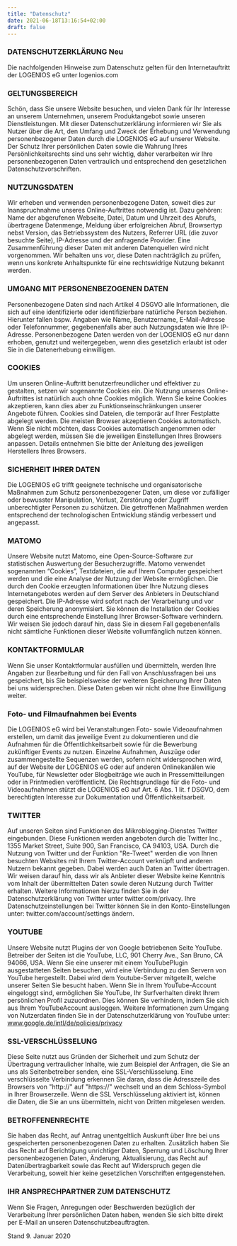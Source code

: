 ```yaml
---
title: "Datenschutz"
date: 2021-06-18T13:16:54+02:00
draft: false
---
```

 
### DATENSCHUTZERKLÄRUNG Neu
Die nachfolgenden Hinweise zum Datenschutz gelten für den Internetauftritt der LOGENIOS eG unter logenios.com

### GELTUNGSBEREICH
Schön, dass Sie unsere Website besuchen, und vielen Dank für Ihr Interesse an unserem Unternehmen, unserem Produktangebot sowie unseren Dienstleistungen.
Mit dieser Datenschutzerklärung informieren wir Sie als Nutzer über die Art, den Umfang und Zweck der Erhebung und Verwendung personenbezogener Daten durch die LOGENIOS eG auf unserer Website.
Der Schutz Ihrer persönlichen Daten sowie die Wahrung Ihres Persönlichkeitsrechts sind uns sehr wichtig, daher verarbeiten wir Ihre personenbezogenen Daten vertraulich und entsprechend den gesetzlichen Datenschutzvorschriften.

### NUTZUNGSDATEN
Wir erheben und verwenden personenbezogene Daten, soweit dies zur Inanspruchnahme unseres Online-Auftrittes notwendig ist. Dazu gehören: Name der abgerufenen Webseite, Datei, Datum und Uhrzeit des Abrufs, übertragene Datenmenge, Meldung über erfolgreichen Abruf, Browsertyp nebst Version, das Betriebssystem des Nutzers, Referrer URL (die zuvor besuchte Seite), IP-Adresse und der anfragende Provider.
Eine Zusammenführung dieser Daten mit anderen Datenquellen wird nicht vorgenommen. Wir behalten uns vor, diese Daten nachträglich zu prüfen, wenn uns konkrete Anhaltspunkte für eine rechtswidrige Nutzung bekannt werden.

### UMGANG MIT PERSONENBEZOGENEN DATEN
Personenbezogene Daten sind nach Artikel 4 DSGVO alle Informationen, die sich auf eine identifizierte oder identifizierbare natürliche Person beziehen. Hierunter fallen bspw. Angaben wie Name, Benutzername, E-Mail-Adresse oder Telefonnummer, gegebenenfalls aber auch Nutzungsdaten wie Ihre IP-Adresse.
Personenbezogene Daten werden von der LOGENIOS eG nur dann erhoben, genutzt und weitergegeben, wenn dies gesetzlich erlaubt ist oder Sie in die Datenerhebung einwilligen.

### COOKIES
Um unseren Online-Auftritt benutzerfreundlicher und effektiver zu gestalten, setzen wir sogenannte Cookies ein. Die Nutzung unseres Online-Auftrittes ist natürlich auch ohne Cookies möglich. Wenn Sie keine Cookies akzeptieren, kann dies aber zu Funktionseinschränkungen unserer Angebote führen.
Cookies sind Dateien, die temporär auf Ihrer Festplatte abgelegt werden. Die meisten Browser akzeptieren Cookies automatisch. Wenn Sie nicht möchten, dass Cookies automatisch angenommen oder abgelegt werden, müssen Sie die jeweiligen Einstellungen Ihres Browsers anpassen. Details entnehmen Sie bitte der Anleitung des jeweiligen Herstellers Ihres Browsers.

### SICHERHEIT IHRER DATEN
Die LOGENIOS eG trifft geeignete technische und organisatorische Maßnahmen zum Schutz personenbezogener Daten, um diese vor zufälliger oder bewusster Manipulation, Verlust, Zerstörung oder Zugriff unberechtigter Personen zu schützen. Die getroffenen Maßnahmen werden entsprechend der technologischen Entwicklung ständig verbessert und angepasst.

### MATOMO
Unsere Website nutzt Matomo, eine Open-Source-Software zur statistischen Auswertung der Besucherzugriffe. Matomo verwendet sogenannten “Cookies”, Textdateien, die auf Ihrem Computer gespeichert werden und die eine Analyse der Nutzung der Website ermöglichen. Die durch den Cookie erzeugten Informationen über Ihre Nutzung dieses Internetangebotes werden auf dem Server des Anbieters in Deutschland gespeichert. Die IP-Adresse wird sofort nach der Verarbeitung und vor deren Speicherung anonymisiert. Sie können die Installation der Cookies durch eine entsprechende Einstellung Ihrer Browser-Software verhindern. Wir weisen Sie jedoch darauf hin, dass Sie in diesem Fall gegebenenfalls nicht sämtliche Funktionen dieser Website vollumfänglich nutzen können.


### KONTAKTFORMULAR
Wenn Sie unser Kontaktformular ausfüllen und übermitteln, werden Ihre Angaben zur Bearbeitung und für den Fall von Anschlussfragen bei uns gespeichert, bis Sie beispielsweise der weiteren Speicherung Ihrer Daten bei uns widersprechen. Diese Daten geben wir nicht ohne Ihre Einwilligung weiter.

### Foto- und Filmaufnahmen bei Events
Die LOGENIOS eG wird bei Veranstaltungen Foto- sowie Videoaufnahmen erstellen, um damit das jeweilige Event zu dokumentieren und die Aufnahmen für die Öffentlichkeitsarbeit sowie für die Bewerbung zukünftiger Events zu nutzen. Einzelne Aufnahmen, Auszüge oder zusammengestellte Sequenzen werden, sofern nicht widersprochen wird, auf der Website der LOGENIOS eG oder auf anderen Onlinekanälen wie YouTube, für Newsletter oder Blogbeiträge wie auch in Pressemitteilungen oder in Printmedien veröffentlicht. Die Rechtsgrundlage für die Foto- und Videoaufnahmen stützt die LOGENIOS eG auf Art. 6 Abs. 1 lit. f DSGVO, dem berechtigten Interesse zur Dokumentation und Öffentlichkeitsarbeit. 

### TWITTER
Auf unseren Seiten sind Funktionen des Mikroblogging-Dienstes Twitter eingebunden. Diese Funktionen werden angeboten durch die Twitter Inc., 1355 Market Street, Suite 900, San Francisco, CA 94103, USA. Durch die Nutzung von Twitter und der Funktion "Re-Tweet" werden die von Ihnen besuchten Websites mit Ihrem Twitter-Account verknüpft und anderen Nutzern bekannt gegeben. Dabei werden auch Daten an Twitter übertragen. Wir weisen darauf hin, dass wir als Anbieter dieser Website keine Kenntnis vom Inhalt der übermittelten Daten sowie deren Nutzung durch Twitter erhalten. Weitere Informationen hierzu finden Sie in der Datenschutzerklärung von Twitter unter twitter.com/privacy.
Ihre Datenschutzeinstellungen bei Twitter können Sie in den Konto-Einstellungen unter: twitter.com/account/settings ändern.

### YOUTUBE
Unsere Website nutzt Plugins der von Google betriebenen Seite YouTube. Betreiber der Seiten ist die YouTube, LLC, 901 Cherry Ave., San Bruno, CA 94066, USA. Wenn Sie eine unserer mit einem YouTubePlugin ausgestatteten Seiten besuchen, wird eine Verbindung zu den Servern von YouTube hergestellt. Dabei wird dem Youtube-Server mitgeteilt, welche unserer Seiten Sie besucht haben.
Wenn Sie in Ihrem YouTube-Account eingeloggt sind, ermöglichen Sie YouTube, Ihr Surfverhalten direkt Ihrem persönlichen Profil zuzuordnen. Dies können Sie verhindern, indem Sie sich aus Ihrem YouTubeAccount ausloggen.
Weitere Informationen zum Umgang von Nutzerdaten finden Sie in der Datenschutzerklärung von YouTube unter: www.google.de/intl/de/policies/privacy

### SSL-VERSCHLÜSSELUNG
Diese Seite nutzt aus Gründen der Sicherheit und zum Schutz der Übertragung vertraulicher Inhalte, wie zum Beispiel der Anfragen, die Sie an uns als Seitenbetreiber senden, eine SSL-Verschlüsselung. Eine verschlüsselte Verbindung erkennen Sie daran, dass die Adresszeile des Browsers von "http://" auf "https://" wechselt und an dem Schloss-Symbol in Ihrer Browserzeile.
Wenn die SSL Verschlüsselung aktiviert ist, können die Daten, die Sie an uns übermitteln, nicht von Dritten mitgelesen werden.

### BETROFFENENRECHTE
Sie haben das Recht, auf Antrag unentgeltlich Auskunft über Ihre bei uns gespeicherten personenbezogenen Daten zu erhalten. Zusätzlich haben Sie das Recht auf Berichtigung unrichtiger Daten, Sperrung und Löschung Ihrer personenbezogenen Daten, Änderung, Aktualisierung, das Recht auf Datenübertragbarkeit sowie das Recht auf Widerspruch gegen die Verarbeitung, soweit hier keine gesetzlichen Vorschriften entgegenstehen.

### IHR ANSPRECHPARTNER ZUM DATENSCHUTZ
Wenn Sie Fragen, Anregungen oder Beschwerden bezüglich der Verarbeitung Ihrer persönlichen Daten haben, wenden Sie sich bitte direkt per E-Mail an unseren Datenschutzbeauftragten.

Stand 9. Januar 2020